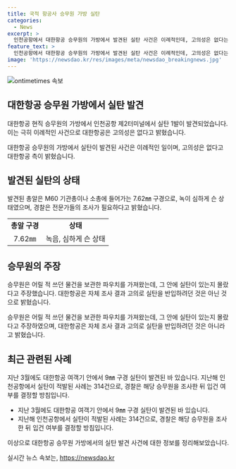 ```yaml
---
title: 국적 항공사 승무원 가방 실탄
categories:
  - News
excerpt: >
  인천공항에서 대한항공 승무원의 가방에서 발견된 실탄 사건은 이례적인데, 고의성은 없다는 결론이 대한항공의 자체 조사 결과입니다. 발견된 총알은 M60 기관총이나 소총에 사용되는 것으로, 승무원은 과거 사용했던 파우치에 있었으나 인지하지 못했다고 전해졌습니다. 이번 재미사건은 코로나19 이후 실탄 적발 건수의 증가 추세와 연관되어 경찰은 승무원을 조사한 뒤 입건 여부를 결정할 예정입니다. (150자)
feature_text: >
  인천공항에서 대한항공 승무원의 가방에서 발견된 실탄 사건은 이례적인데, 고의성은 없다는 결론이 대한항공의 자체 조사 결과입니다. 발견된 총알은 M60 기관총이나 소총에 사용되는 것으로, 승무원은 과거 사용했던 파우치에 있었으나 인지하지 못했다고 전해졌습니다. 이번 재미사건은 코로나19 이후 실탄 적발 건수의 증가 추세와 연관되어 경찰은 승무원을 조사한 뒤 입건 여부를 결정할 예정입니다. (150자)
image: 'https://newsdao.kr/res/images/meta/newsdao_breakingnews.jpg'
---
```


<p><img src="https://newsdao.kr/res/images/meta/newsdao_breakingnews.jpg" alt="ontimetimes 속보" /></p>

<h2 data-ke-size="size26">대한항공 승무원 가방에서 실탄 발견</h2>

<p>대한항공 현직 승무원의 가방에서 인천공항 제2터미널에서 실탄 1발이 발견되었습니다. 이는 극히 이례적인 사건으로 대한항공은 고의성은 없다고 밝혔습니다.</p>

<p data-ke-size="size16">대한항공 승무원의 가방에서 실탄이 발견된 사건은 이례적인 일이며, 고의성은 없다고 대한항공 측이 밝혔습니다.</p>

<h2 data-ke-size="size26">발견된 실탄의 상태</h2>

<p>발견된 총알은 M60 기관총이나 소총에 들어가는 7.62㎜ 구경으로, 녹이 심하게 슨 상태였으며, 경찰은 전문가들의 조사가 필요하다고 밝혔습니다.</p>

<table>
    <tr>
        <td style="text-align: center; height: 17px;"><b>총알 구경</b></td>
        <td style="text-align: center; height: 17px;"><b>상태</b></td>
    </tr>
    <tr>
        <td style="text-align: center; height: 17px;">7.62㎜</td>
        <td style="text-align: center; height: 17px;">녹음, 심하게 슨 상태</td>
    </tr>
</table>

<h2 data-ke-size="size26">승무원의 주장</h2>

<p>승무원은 어릴 적 쓰던 물건을 보관한 파우치를 가져왔는데, 그 안에 실탄이 있는지 몰랐다고 주장했습니다. 대한항공은 자체 조사 결과 고의로 실탄을 반입하려던 것은 아닌 것으로 밝혔습니다.</p>

<p data-ke-size="size16">승무원은 어릴 적 쓰던 물건을 보관한 파우치를 가져왔는데, 그 안에 실탄이 있는지 몰랐다고 주장하였으며, 대한항공은 자체 조사 결과 고의로 실탄을 반입하려던 것은 아니라고 밝혔습니다.</p>

<h2 data-ke-size="size26">최근 관련된 사례</h2>

<p>지난 3월에도 대한항공 여객기 안에서 9㎜ 구경 실탄이 발견된 바 있습니다. 지난해 인천공항에서 실탄이 적발된 사례는 314건으로, 경찰은 해당 승무원을 조사한 뒤 입건 여부를 결정할 방침입니다.</p>

<ul>
    <li>지난 3월에도 대한항공 여객기 안에서 9㎜ 구경 실탄이 발견된 바 있습니다.</li>
    <li>지난해 인천공항에서 실탄이 적발된 사례는 314건으로, 경찰은 해당 승무원을 조사한 뒤 입건 여부를 결정할 방침입니다.</li>
</ul>

<p>이상으로 대한항공 승무원 가방에서의 실탄 발견 사건에 대한 정보를 정리해보았습니다.</p>
실시간 뉴스 속보는, <a href="https://newsdao.kr" rel="dofollow">https://newsdao.kr</a>


